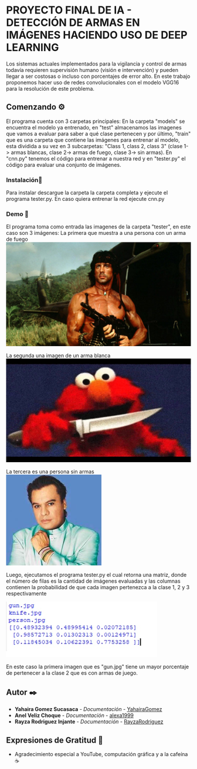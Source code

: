 # PROYECTO FINAL DE IA - DETECCIÓN DE ARMAS EN IMÁGENES HACIENDO USO DE DEEP LEARNING
Los sistemas actuales implementados para la vigilancia y control de armas todavía requieren supervisión humano (visión e intervención) y pueden llegar a ser costosas o incluso
con porcentajes de error alto. En este trabajo proponemos hacer uso de redes convolucionales con el modelo VGG16 para la resolución de este problema.

## Comenzando ⚙️

El programa cuenta con 3 carpetas principales: En la carpeta "models" se encuentra el modelo ya entrenado, en "test" almacenamos las imagenes que vamos a evaluar para saber a 
qué clase pertenecen y por último, "train" que es una carpeta que contiene las imágenes para entrenar al modelo, esta dividida a su vez en 3 subcarpetas: "Class 1, class 2, class 3"
(clase 1-> armas blancas, clase 2-> armas de fuego, clase 3-> sin armas).
En "cnn.py" tenemos el código para entrenar a nuestra red y en "tester.py" el código para evaluar una conjunto de imágenes.
### Instalación🔧
Para instalar descargue la carpeta la carpeta completa y ejecute el programa tester.py. En caso quiera entrenar la red ejecute cnn.py

### Demo 🔧
El programa toma como entrada las imagenes de la carpeta "tester", en este caso son 3 imágenes:
La primera que muestra a una persona con un arma de fuego
<img src="https://github.com/YahairaGomez/proyecto_final_ia/blob/master/test/gun.jpg">

La segunda una imagen de un arma blanca
<img src="https://github.com/YahairaGomez/proyecto_final_ia/blob/master/test/knife.jpg">

La tercera es una persona sin armas
<img src="https://github.com/YahairaGomez/proyecto_final_ia/blob/master/test/person.jpg">

Luego, ejecutamos el programa tester.py el cual retorna una matriz, donde el número de filas es la cantidad de imágenes evaluadas y las columnas contienen la probabilidad 
de que cada imagen pertenezca a la clase 1, 2 y 3 respectivamente

<img src="https://github.com/YahairaGomez/IA/blob/main/Images/resultado.jpg">

En este caso la primera imagen que es "gun.jpg" tiene un mayor porcentaje de pertenecer a la clase 2 que es con armas de juego.

## Autor ✒️

* **Yahaira Gomez Sucasaca** - *Documentación* - [YahairaGomez](https://github.com/YahairaGomez)
* **Anel Veliz Choque** - *Documentación* - [alexa1999](https://github.com/alexa1999)
* **Rayza Rodriguez Injante** - *Documentación* - [RayzaRodriguez](https://github.com/RayzaRodriguez)

## Expresiones de Gratitud 🎁

* Agradecimiento especial a YouTube, computación gráfica y a la cafeína ☕
